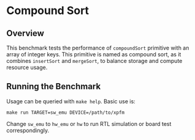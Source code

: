 # Compound Sort

## Overview

This benchmark tests the performance of `compoundSort` primitive with an array of integer keys. This primitive is named as compound sort, as it combines `insertSort` and `mergeSort`, to balance storage and compute resource usage. 

## Running the Benchmark

Usage can be queried with `make help`. Basic use is:

```
make run TARGET=sw_emu DEVICE=/path/to/xpfm
```

Change `sw_emu` to `hw_emu` or `hw` to run RTL simulation or board test correspondingly.
